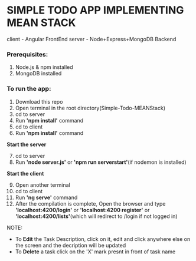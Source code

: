 # SIMPLE TODO APP IMPLEMENTING MEAN STACK

client - Angular FrontEnd
server - Node+Express+MongoDB Backend

### Prerequisites:

1. Node.js & npm installed
2. MongoDB installed

### To run the app:

1. Download this repo
2. Open terminal in the root directory(Simple-Todo-MEANStack)
3. cd to server
4. Run **'npm install'** command
5. cd to client
6. Run **'npm install'** command

**Start the server**

7. cd to server
8. Run **'node server.js'** or **'npm run serverstart'**(if nodemon is installed)

**Start the client**

9. Open another terminal
10. cd to client
11. Run **'ng serve'** command
12. After the compilation is complete, Open the browser and type **'localhost:4200/login'** or **'localhost:4200 register'** or **'localhost:4200/lists'**(which will redirect to /login if not logged in)

NOTE:

- To **Edit** the Task Description, click on it, edit and click anywhere else on the screen and the decription will be updated
- To **Delete** a task click on the 'X' mark presnt in front of task name
